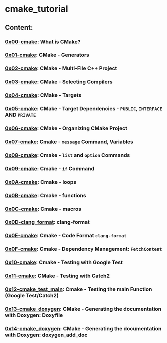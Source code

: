 # cmake_tutorial

## Content:
### [0x00-cmake](./0x00-cmake): What is CMake?
### [0x01-cmake](./0x01-cmake/): CMake - Generators
### [0x02-cmake](./0x02-cmake/): CMake - Multi-File C++ Project
### [0x03-cmake](./0x03-cmake/): CMake - Selecting Compilers
### [0x04-cmake](./0x04-cmake/): CMake - Targets
### [0x05-cmake](./0x05-cmake/): CMake - Target Dependencies - `PUBLIC`, `INTERFACE` AND `PRIVATE`
### [0x06-cmake](./0x06-cmake/): CMake - Organizing CMake Project
### [0x07-cmake](./0x07-cmake/): Cmake - `message` Command, Variables
### [0x08-cmake](./0x08-cmake/): Cmake - `list` and `option` Commands
### [0x09-cmake](./0x09-cmake/): Cmake - `if` Command
### [0x0A-cmake](./0x0A-cmake/): Cmake - loops
### [0x0B-cmake](./0x0B-cmake/): Cmake - functions
### [0x0C-cmake](./0x0C-cmake/): Cmake - macros
### [0x0D-clang_format](./0x0D-clang_format/): clang-format
### [0x0E-cmake](./0x0E-cmake/): Cmake - Code Format `clang-format`
### [0x0F-cmake](./0x0F-cmake/): Cmake - Dependency Management: `FetchContent`
### [0x10-cmake](./0x10-cmake/): Cmake - Testing with Google Test
### [0x11-cmake](./0x11-cmake/): CMake - Testing with Catch2
### [0x12-cmake_test_main](./0x12-cmake_test_main/): Cmake - Testing the main Function (Google Test/Catch2)
### [0x13-cmake_doxygen](./0x13-cmake_doxygen/): CMake - Generating the documentation with Doxygen: Doxyfile
### [0x14-cmake_doxygen](./0x14-cmake_doxygen/): CMake - Generating the documentation with Doxygen: doxygen_add_doc
